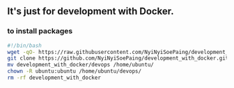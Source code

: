 ## It's just for development with Docker.

### to install packages
```bash
#!/bin/bash
wget -qO- https://raw.githubusercontent.com/NyiNyiSoePaing/development_with_docker/refs/heads/main/install.sh | bash
git clone https://github.com/NyiNyiSoePaing/development_with_docker.git
mv development_with_docker/devops /home/ubuntu/
chown -R ubuntu:ubuntu /home/ubuntu/devops/
rm -rf development_with_docker
```